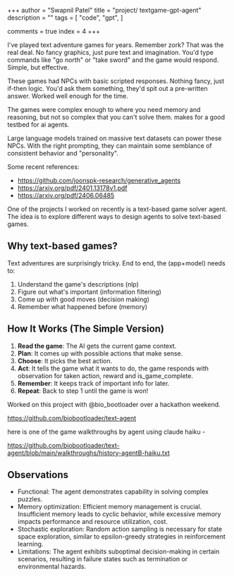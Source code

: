 +++
author = "Swapnil Patel"
title = "project/ textgame-gpt-agent"
description = ""
tags = [
"code",
"gpt",
]

comments = true
index = 4
+++

I've played text adventure games for years. Remember zork? That was the real deal. No fancy graphics, just pure text and imagination. You'd type commands like "go north" or "take sword" and the game would respond. Simple, but effective.

These games had NPCs with basic scripted responses. Nothing fancy, just if-then logic. You'd ask them something, they'd spit out a pre-written answer. Worked well enough for the time.

The games were complex enough to where you need memory and reasoning, but not so complex that you can't solve them. makes for a good testbed for ai agents.

Large language models trained on massive text datasets can power these NPCs. With the right prompting, they can maintain some semblance of consistent behavior and "personality". 

Some recent references:

- https://github.com/joonspk-research/generative_agents
- https://arxiv.org/pdf/2401.13178v1.pdf
- https://arxiv.org/pdf/2406.06485


One of the projects I worked on recently is a text-based game solver agent. 
The idea is to explore different ways to design agents to solve text-based games.

## Why text-based games?

Text adventures are surprisingly tricky. End to end, the (app+model) needs to:
1. Understand the game's descriptions (nlp)
2. Figure out what's important (information filtering)
3. Come up with good moves (decision making)
4. Remember what happened before (memory)

## How It Works (The Simple Version)

1. **Read the game**: The AI gets the current game context.
3. **Plan**: It comes up with possible actions that make sense.
4. **Choose**: It picks the best action.
5. **Act**: It tells the game what it wants to do, the game responds with observation for taken action, reward and is_game_complete.
6. **Remember**: It keeps track of important info for later.
7. **Repeat**: Back to step 1 until the game is won!

Worked on this project with @bio_bootloader over a hackathon weekend.

https://github.com/biobootloader/text-agent

here is one of the game walkthroughs by agent using claude haiku -

https://github.com/biobootloader/text-agent/blob/main/walkthroughs/history-agentB-haiku.txt

## Observations

- Functional: The agent demonstrates capability in solving complex puzzles.
- Memory optimization: Efficient memory management is crucial. Insufficient memory leads to cyclic behavior, while excessive memory impacts performance and resource utilization, cost.
- Stochastic exploration: Random action sampling is necessary for state space exploration, similar to epsilon-greedy strategies in reinforcement learning.
- Limitations: The agent exhibits suboptimal decision-making in certain scenarios, resulting in failure states such as termination or environmental hazards.
